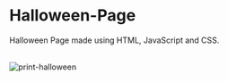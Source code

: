 # Halloween-Page
Halloween Page made using HTML, JavaScript and CSS.<br><br>

![print-halloween](https://github.com/Pixelikas/Halloween-Page/assets/67108278/fd0ae152-c2e6-4606-9e65-3127f7bbb2e1)

